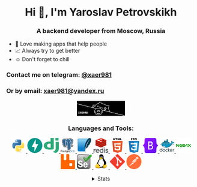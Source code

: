 <h1 align="center">Hi 👋, I'm Yaroslav Petrovskikh</h1>
<h3 align="center">A backend developer from Moscow, Russia</h3>

- 💟 Love making apps that help people
- 📈 Always try to get better
- ☺️ Don't forget to chill

<h3 align="left">Contact me on telegram: <a href="https://t.me/xaer981" target="_blank" rel="noopener noreferrer">@xaer981</a></h3>
<h3 align="left">Or by email: <a href="mailto:xaer981@yandex.ru">xaer981@yandex.ru</a></h3>
<p align="left">
</p>

<p align=center>
  <a href="url"><img src="https://github.com/xaer981/xaer981/blob/main/main_cat.gif" align="center" height="40" width="128"></a>
</p>

<h3 align="center">Languages and Tools:</h3>
<p align="center">
  <a href="https://www.python.org" target="_blank" rel="noreferrer"> <img src="https://github.com/xaer981/xaer981/blob/main/python.svg" alt="python" width="40" height="40"/> </a>
  <a href="https://fastapi.tiangolo.com/" target="_blank" rel="noreferrer"> <img src="https://github.com/xaer981/xaer981/blob/main/fastapi.svg" alt="fastapi" width="40" height="40"/> </a>
  <a href="https://www.djangoproject.com/" target="_blank" rel="noreferrer"> <img src="https://github.com/xaer981/xaer981/blob/main/django.svg" alt="django" width="40" height="40"/> </a>
  <a href="https://www.postgresql.org" target="_blank" rel="noreferrer"> <img src="https://github.com/xaer981/xaer981/blob/main/postgresql.svg" alt="postgresql" width="40" height="40"/> </a>
  <a href="https://www.sqlite.org/" target="_blank" rel="noreferrer"> <img src="https://github.com/xaer981/xaer981/blob/main/sqlite.svg" alt="sqlite" width="40" height="40"/> </a>
  <a href="https://redis.io" target="_blank" rel="noreferrer"> <img src="https://github.com/xaer981/xaer981/blob/main/redis.svg" alt="redis" width="40" height="40"/> </a>
  <a href="https://www.w3.org/html/" target="_blank" rel="noreferrer"> <img src="https://github.com/xaer981/xaer981/blob/main/html5.svg" alt="html5" width="40" height="40"/> </a>
  <a href="https://www.w3schools.com/css/" target="_blank" rel="noreferrer"> <img src="https://github.com/xaer981/xaer981/blob/main/css3.svg" alt="css3" width="40" height="40"/> </a>
  <a href="https://getbootstrap.com" target="_blank" rel="noreferrer"> <img src="https://github.com/xaer981/xaer981/blob/main/bootstrap.svg" alt="bootstrap" width="40" height="40"/> </a>
  <a href="https://www.docker.com/" target="_blank" rel="noreferrer"> <img src="https://github.com/xaer981/xaer981/blob/main/docker.svg" alt="docker" width="40" height="40"/> </a>
  <a href="https://www.nginx.com" target="_blank" rel="noreferrer"> <img src="https://github.com/xaer981/xaer981/blob/main/nginx.svg" alt="nginx" width="40" height="40"/> </a>
  <a href="https://www.rabbitmq.com" target="_blank" rel="noreferrer"> <img src="https://github.com/xaer981/xaer981/blob/main/rabbitmq.svg" alt="rabbitMQ" width="40" height="40"/> </a>
  <a href="https://www.selenium.dev" target="_blank" rel="noreferrer"> <img src="https://github.com/xaer981/xaer981/blob/main/selenium.svg" alt="selenium" width="40" height="40"/> </a>
  <a href="https://www.linux.org/" target="_blank" rel="noreferrer"> <img src="https://github.com/xaer981/xaer981/blob/main/linux.svg" alt="linux" width="40" height="40"/> </a>
  <a href="https://git-scm.com/" target="_blank" rel="noreferrer"> <img src="https://github.com/xaer981/xaer981/blob/main/git.svg" alt="git" width="40" height="40"/> </a>
  <a href="https://postman.com" target="_blank" rel="noreferrer"> <img src="https://github.com/xaer981/xaer981/blob/main/postman.svg" alt="postman" width="40" height="40"/> </a>
</p>

<details>
  <summary align="center">Stats</summary>
  <p align="center">&nbsp;<img align="center" src="https://github-readme-stats.vercel.app/api?username=xaer981&show_icons=true&locale=en" alt="xaer981" /></p>
  
  <p align="center"> <a href="https://github.com/ryo-ma/github-profile-trophy"><img src="https://github-profile-trophy.vercel.app/?username=xaer981" alt="xaer981" /></a> </p>
  
  <p align="center"><img align="center" src="https://github-readme-streak-stats.herokuapp.com/?user=xaer981&" alt="xaer981" /></p>
</details>
